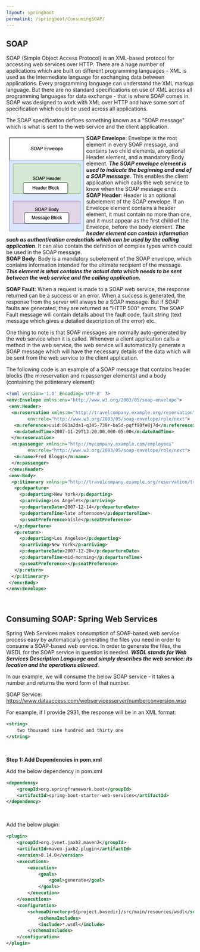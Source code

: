 ```yaml
---
layout: springboot
permalink: /springboot/ConsumingSOAP/
---
```

## SOAP
SOAP (Simple Object Access Protocol) is an XML-based protocol for accessing web services over HTTP. There are a huge number of applications which are built on different programming languages - XML is used as the intermediate language for exchanging data between applications. Every programming language can understand the XML markup language. But there are no standard specifications on use of XML across all programming languages for data exchange - that is where SOAP comes in. SOAP was designed to work with XML over HTTP and have some sort of specification which could be used across all applications.

The SOAP specification defines something known as a "SOAP message" which is what is sent to the web service and the client application. 

<img src="/assets/img/soap.png" alt="soap message" align="left">

**SOAP Envelope**: Envelope is the root element in every SOAP message, and contains two child elements, an optional Header element, and a mandatory Body element. ***The SOAP envelope element is used to indicate the beginning and end of a SOAP message***. This enables the client application which calls the web service to know when the SOAP message ends. <br>
**SOAP Header**: Header is an optional subelement of the SOAP envelope. If an Envelope element contains a header element, it must contain no more than one, and it must appear as the first child of the Envelope, before the body element. ***The header element can contain information such as authentication credentials which can be used by the calling application***. It can also contain the definition of complex types which could be used in the SOAP message. <br>
**SOAP Body**: Body is a mandatory subelement of the SOAP envelope, which contains information intended for the ultimate recipient of the message. ***This element is what contains the actual data which needs to be sent between the web service and the calling application.*** <br>

**SOAP Fault**: When a request is made to a SOAP web service, the response returned can be a success or an error. When a success is generated, the response from the server will always be a SOAP message. But if SOAP faults are generated, they are returned as "HTTP 500" errors. The SOAP Fault message will contain details about the fault code, fault string (text message which gives a detailed description of the error) etc. <br>

One thing to note is that SOAP messages are normally auto-generated by the web service when it is called. Whenever a client application calls a method in the web service, the web service will automatically generate a SOAP message which will have the necessary details of the data which will be sent from the web service to the client application.

The following code is an example of a SOAP message that contains header blocks (the m:reservation and n:passenger elements) and a body (containing the p:itinterary element):

```xml
<?xml version='1.0' Encoding='UTF-8' ?>
<env:Envelope xmlns:env="http://www.w3.org/2003/05/soap-envelope"> 
 <env:Header>
  <m:reservation xmlns:m="http://travelcompany.example.org/reservation" 
		env:role="http://www.w3.org/2003/05/soap-envelope/role/next">
   <m:reference>uuid:093a2da1-q345-739r-ba5d-pqff98fe8j7d</m:reference>
   <m:dateAndTime>2007-11-29T13:20:00.000-05:00</m:dateAndTime>
  </m:reservation>
  <n:passenger xmlns:n="http://mycompany.example.com/employees" 
		env:role="http://www.w3.org/2003/05/soap-envelope/role/next">
   <n:name>Fred Bloggs</n:name>
  </n:passenger>
 </env:Header>
 <env:Body>
  <p:itinerary xmlns:p="http://travelcompany.example.org/reservation/travel">
   <p:departure>
     <p:departing>New York</p:departing>
     <p:arriving>Los Angeles</p:arriving>
     <p:departureDate>2007-12-14</p:departureDate>
     <p:departureTime>late afternoon</p:departureTime>
     <p:seatPreference>aisle</p:seatPreference>
   </p:departure>
   <p:return>
     <p:departing>Los Angeles</p:departing>
     <p:arriving>New York</p:arriving>
     <p:departureDate>2007-12-20</p:departureDate>
     <p:departureTime>mid-morning</p:departureTime>
     <p:seatPreference></p:seatPreference>
   </p:return>
  </p:itinerary>
 </env:Body>
</env:Envelope>
```
<br>

## Consuming SOAP: Spring Web Services

Spring Web Services makes consumption of SOAP-based web service process easy by automatically generating the files you need in order to consume a SOAP-based web service.  In order to generate the files, the WSDL for the SOAP service in question is needed. ***WSDL stands for Web Services Description Language and simply describes the web service: its location and the operations allowed***.

In our example, we will consume the below SOAP service - it takes a number and returns the word form of that number.

SOAP Service: https://www.dataaccess.com/webservicesserver/numberconversion.wso 

For example, if I provide 2931, the response will be in an XML format:

```xml
<string>
	two thousand nine hundred and thirty one
</string>
```
<br>

**Step 1: Add Dependencies in pom.xml**

Add the below dependency in pom.xml

```xml
<dependency>
	<groupId>org.springframework.boot</groupId>
	<artifactId>spring-boot-starter-web-services</artifactId>
</dependency>
```
<br>

Add the below plugin:

```xml
<plugin>
	<groupId>org.jvnet.jaxb2.maven2</groupId>
	<artifactId>maven-jaxb2-plugin</artifactId>
	<version>0.14.0</version>
	<executions>
		<execution>
			<goals>
				<goal>generate</goal>
			</goals>
		</execution>
	</executions>
	<configuration>
		<schemaDirectory>${project.basedir}/src/main/resources/wsdl</schemaDirectory>
			<schemaIncludes>
			<include>*.wsdl</include>
		</schemaIncludes>
	</configuration>
</plugin>
```



